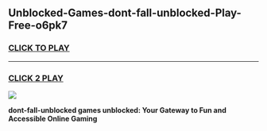 
## Unblocked-Games-dont-fall-unblocked-Play-Free-o6pk7
<h3>
<a href="https://premium76.site?title=dont-fall-unblocked&ref=12A">CLICK TO PLAY</a></h3>
<hr>

<h3>
<a href="https://premium76.site?title=dont-fall-unblocked&ref=12A">CLICK 2 PLAY</a>
  
</h3>

<a href="https://premium76.site?title=dont-fall-unblocked&ref=12A"><img src="https://clearcache.store/games.png"></a>


**dont-fall-unblocked games unblocked: Your Gateway to Fun and Accessible Online Gaming**

